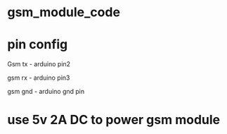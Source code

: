 # gsm_module_code
# pin config
Gsm tx - arduino pin2

gsm rx - arduino pin3

gsm gnd - arduino gnd pin

# use 5v 2A DC to power gsm module
